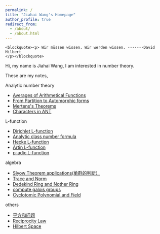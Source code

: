 ```yaml
---
permalink: /
title: "Jiahai Wang's Homepage"
author_profile: true
redirect_from: 
  - /about/
  - /about.html
---
```


<!-- Language Selector -->
<!-- <select class="sel-lang" onchange= "onLanChange(this.options[this.options.selectedIndex].value)">
    <option value="0" selected> 中文 Chinese </option>
    <option value="1"> 英文 English </option>
</select> -->

<!-- Chinese Version -->
<div class="zh post-container">


    <blockquote><p> Wir müssen wissen. Wir werden wissen. -------David Hilbert
    </p></blockquote>

    
<p>Hi, my name is Jiahai Wang,  I am interested in number theory. </p>


These are my notes, <br>


Analytic number theory

<ul>
  
<li><a href="https://JiahaiWang.github.io/Averages_of_Arithmetical_Functions(1).pdf"> Averages of Arithmetical Functions </a></li>

<li><a href="https://JiahaiWang.github.io/From%20Partition%20to%20Automorphic%20forms.pdf">From Partition to Automorphic forms</a></li>

<li><a href="https://JiahaiWang.github.io/Mertens_s_Theorems.pdf">Mertens's Theorems</a></li>

<li><a href="https://JiahaiWang.github.io/Characters_in_ANT.pdf"> Characters in ANT </a></li>

 </ul>


L-function

<ul>
<li><a href="https://JiahaiWang.github.io/Dirichlet_L__functions.pdf">Dirichlet L-function</a></li>
  
<li><a href="">	Analytic class number formula </a></li>

<li><a href="">Hecke L-function</a></li>

<li><a href="">Artin L-function </a></li>

<li><a href="">p-adic L-function </a></li>
 </ul>


algebra
<ul>
<li><a href="">Slyow Theorem applications(单群的判断）</a></li>

<li><a href="">Trace and Norm </a></li>

<li><a href="">Dedekind Ring and Nother Ring</a></li>

<li><a href="">compute galois groups </a></li>


<li><a href="https://JiahaiWang.github.io/分圆多项式和分圆域_Cyclotomic_Polynomial_and_Field_.pdf">Cyclotomic Polynomial and Field </a></li>

 </ul>
 
others 

<ul>
  
<li><a href="https://JiahaiWang.github.io/平方和问题.pdf">平方和问题</a></li>

<li><a href="https://JiahaiWang.github.io/Reciprocity_Law.pdf">Reciprocity Law</a></li>

<li><a href="https://JiahaiWang.github.io/Hilbert_Space.pdf"> Hilbert Space</a></li>
 </ul>
    
